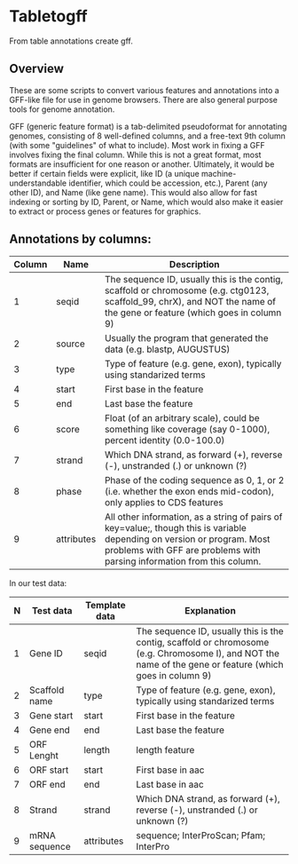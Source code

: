 # Tabletogff
From table annotations create gff.

## Overview
These are some scripts to convert various features and annotations into a GFF-like file for use in genome browsers. There are also general purpose tools for genome annotation.

GFF (generic feature format) is a tab-delimited pseudoformat for annotating genomes, consisting of 8 well-defined columns, and a free-text 9th column (with some "guidelines" of what to include). Most work in fixing a GFF involves fixing the final column. While this is not a great format, most formats are insufficient for one reason or another. Ultimately, it would be better if certain fields were explicit, like ID (a unique machine-understandable identifier, which could be accession, etc.), Parent (any other ID), and Name (like gene name). This would also allow for fast indexing or sorting by ID, Parent, or Name, which would also make it easier to extract or process genes or features for graphics.

## Annotations by columns:

| Column | Name       | Description                                                                                                                                                                                        |
|--------|------------|----------------------------------------------------------------------------------------------------------------------------------------------------------------------------------------------------|
| 1      | seqid      | The sequence ID, usually this is the contig, scaffold or chromosome (e.g. ctg0123, scaffold_99, chrX), and NOT the name of the gene or feature (which goes in column 9)                            |
| 2      | source     | Usually the program that generated the data (e.g. blastp, AUGUSTUS)                                                                                                                                |
| 3      | type       | Type of feature (e.g. gene, exon), typically using standarized terms                                                                                                                               |
| 4      | start      | First base in the feature                                                                                                                                                                          |
|      5 | end        | Last base the feature                                                                                                                                                                              |
|      6 | score      | Float (of an arbitrary scale), could be something like coverage (say 0-1000), percent identity (0.0-100.0)                                                                                         |
|      7 | strand     | Which DNA strand, as forward (+), reverse (-), unstranded (.) or unknown (?)                                                                                                                       |
|      8 | phase      | Phase of the coding sequence as 0, 1, or 2 (i.e. whether the exon ends mid-codon), only applies to CDS features                                                                                    |
|      9 | attributes | All other information, as a string of pairs of key=value;, though this is variable depending on version or program. Most problems with GFF are problems with parsing information from this column. |

In our test data:

| N | Test data     | Template data | Explanation                                                                                                                                               |
|---|---------------|---------------|-----------------------------------------------------------------------------------------------------------------------------------------------------------|
| 1 | Gene ID       | seqid         | The sequence ID, usually this is the contig, scaffold or chromosome (e.g. Chromosome I), and NOT the name of the gene or feature (which goes in column 9) |
| 2 | Scaffold name | type          | Type of feature (e.g. gene, exon), typically using standarized terms                                                                                      |
| 3 | Gene start    | start         | First base in the feature                                                                                                                                 |
| 4 | Gene end      | end           | Last base the feature                                                                                                                                     |
| 5 | ORF Lenght    | length        | length feature                                                                                                                                            |
| 6 | ORF start     | start         | First base in aac                                                                                                                                         |
| 7 | ORF end       | end           | Last base in aac                                                                                                                                          |
| 8 | Strand        | strand        | Which DNA strand, as forward (+), reverse (-), unstranded (.) or unknown (?)                                                                              |
| 9 | mRNA sequence | attributes    | sequence; InterProScan; Pfam; InterPro     |